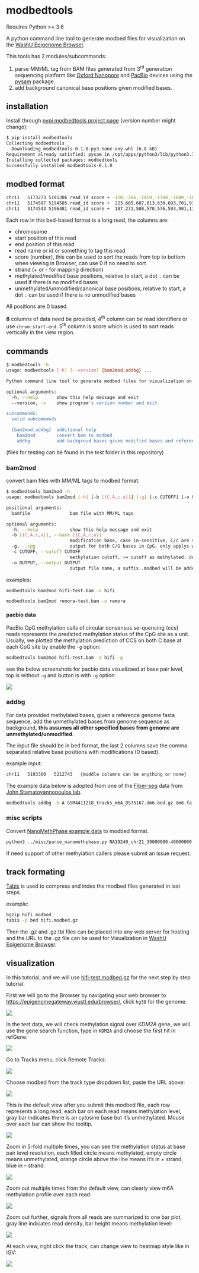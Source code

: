 # modbedtools

Requires Python >= 3.6

A python command line tool to generate modbed files for visualization on the [WashU Epigenome Browser](https://epigenomegateway.wustl.edu/).

This tools has 2 modules/subcommands:

1. parse MM/ML tag from BAM files generated from 3<sup>rd</sup> generation sequencing platform like [Oxford Nanopore](https://nanoporetech.com/applications/investigation/epigenetics) and [PacBio](https://www.pacb.com/products-and-services/applications/epigenetics/) devices using the [pysam](https://pysam.readthedocs.io/en/latest) package.
2. add background canonical base positions given modified bases.

## installation

Install through [pypi modbedtools project page](https://pypi.org/project/modbedtools/) (version number might change):

```sh
$ pip install modbedtools
Collecting modbedtools
  Downloading modbedtools-0.1.0-py3-none-any.whl (6.8 kB)
Requirement already satisfied: pysam in /opt/apps/python3/lib/python3.7/site-packages (from modbedtools) (0.19.1)
Installing collected packages: modbedtools
Successfully installed modbedtools-0.1.0
```

## modbed format

```sh
chr11   5173273 5195306 read_id score + -110,-266,-1459,-1780,-1840,-1842,-1848,-1865,-1928,-1936,... -396,-1543,-3222,-4195,-4319,-4692,-5352,-5366,-5523,-5838,...
chr11   5174507 5194585 read_id score +  223,605,607,613,630,693,701,936,1761,3369,...  307,544,1280,2017,2859,2994,3116,3249,3790,3935,...
chr11   5174543 5196481 read_id score +  187,271,508,570,576,593,901,1729,2826,3216,...     568,656,664,1985,2961,3083,3703,4115,4286,4882,...
```

Each row in this bed-based format is a long read, the columns are:

* chromosome
* start position of this read
* end position of this read
* read name or id or something to tag this read
* score (number), this can be used to sort the reads from top to bottom when viewing in Browser, can use 0 if no need to sort
* strand (+ or - for mapping direction)
* methylated/modified base positions, relative to start, a dot `.` can be used if there is no modified bases
* unmethylated/unmodified/canonical base positions, relative to start, a dot `.` can be used if there is no unmodified bases

All positions are 0 based.

**8** columns of data need be provided, 4<sup>th</sup> column can be read identifiers or use <code>chrom:start-end</code>. 5<sup>th</sup> column is score which is used to sort reads vertically in the view region.

## commands

```bash
$ modbedtools -h                                                                                    
usage: modbedtools [-h] [--version] {bam2mod,addbg} ...

Python command line tool to generate modbed files for visualization on WashU Epigenome Browser.

optional arguments:
  -h, --help       show this help message and exit
  --version, -v    show program's version number and exit

subcommands:
  valid subcommands

  {bam2mod,addbg}  additional help
    bam2mod        convert bam to modbed
    addbg          add backgroud bases given modified bases and reference sequence
```

(files for testing can be found in the *test* folder in this repository)

### bam2mod

convert bam files with MM/ML tags to modbed format.

```bash
$ modbedtools bam2mod -h             
usage: modbedtools bam2mod [-h] [-b [{C,A,c,a}]] [-g] [-c CUTOFF] [-o OUTPUT] bamfile

positional arguments:
  bamfile               bam file with MM/ML tags

optional arguments:
  -h, --help            show this help message and exit
  -b [{C,A,c,a}], --base [{C,A,c,a}]
                        modification base, case in-sensitive, C/c are same. (default: C)
  -g, --cpg             output for both C/G bases in CpG, only applys when base is C
  -c CUTOFF, --cutoff CUTOFF
                        methylation cutoff, >= cutoff as methylated. default: 0.5
  -o OUTPUT, --output OUTPUT
                        output file name, a suffix .modbed will be added. default: output
```

examples:

```bash
modbedtools bam2mod hifi-test.bam -o hifi
```

```bash
modbedtools bam2mod remora-test.bam -o remora
```

#### pacbio data

PacBio CpG methylation calls of circular consensus se-quencing (ccs) reads represents the predicted methylation status of the CpG site as a unit. Usually, we plotted the methylation prediction of CCS on both C base at each CpG site by enable the `-g` option:

```bash
modbedtools bam2mod hifi-test.bam -o hifi -g
```

see the below screenshots for pacbio data visualizaed at base pair level, top is without `-g` and button is with `-g` option:

![](./img/m10.png)

### addbg

For data provided methylated bases, given a reference genome fasta sequence, add the unmethylated bases from genome sequence as background, **this assumes all other specified bases from genome are unmethylated/unmodified**.

The input file should be in bed format, the last 2 columns save the comma separated relative base positions with modifications (0 based).

example input:

```sh
chr11   5193360   5212743   {middle columns can be anything or none}    21,273,296,307,440,461,475,688,689,694,863...
```

The example data below is adopted from one of the [Fiber-seq](https://www.science.org/doi/abs/10.1126/science.aaz1646) data from [John Stamatoyannopoulos lab](http://www.stamlab.org/).

```bash
modbedtools addbg -b A GSM4411218_tracks_m6A_DS75167.dm6.bed.gz dm6.fa.gz -o GSM4411218_tracks_m6A_DS75167
```

### misc scripts

Convert [NanoMethPhase example data](https://github.com/vahidAK/NanoMethPhase/tree/master/Example_Data) to modbed format.

```bash
python3 ../misc/parse_nanomethphase.py NA19240_chr21_39000000-40000000.bam NA19240_chr21_39000000-40000000_MethylationCalls.tsv
```

If need support of other methylation callers please submit an issue request.

## track formating

[Tabix](http://www.htslib.org/doc/tabix.html) is used to compress and index the modbed files generated in last steps.

example:

```sh
bgzip hifi.modbed
tabix -p bed hifi.modbed.gz
```

Then the .gz and .gz.tbi files can be placed into any web server for hosting and the URL to the .gz file can be used for Visualization in [WashU Epigenome Browser](https://epigenomegateway.wustl.edu/).

## visualization

In this tutorial, and we will use [hifi-test.modbed.gz](https://target.wustl.edu/dli/modbed/hifi-test.modbed.gz) for the next step by step tutorial.

First we will go to the Browser by navigating your web browser to <https://epigenomegateway.wustl.edu/browser/>, click `hg38` for the genome.

![](./img/m1.png)

In the test data, we will check methylation signal over *KDM2A* gene, we will use the gene search function, type in `KDM2A` and choose the first hit in refGene:

![](./img/m2.png)

Go to Tracks menu, click Remote Tracks:

![](./img/m3.png)

Choose modbed from the track type dropdown list, paste the URL above:

![](./img/m4.png)

This is the default view after you submit this modbed file, each row represents a long read, each bar on each read means methylation level, gray bar indicates there is an cytosine base but it’s unmethylated. Mouse over each bar can show the tooltip.

![](./img/m5.png)

Zoom in 5-fold multiple times, you can see the methylation status at base pair level resolution, each filled circle means methylated, empty circle means unmethylated, orange circle above the line means it’s in + strand, blue in – strand.

![](./img/m6.png)

Zoom out multiple times from the default view, can clearly view m6A methylation profile over each read:

![](./img/m7.png)

Zoom out further, signals from all reads are summarized to one bar plot, gray line indicates read density, bar height means methylation level:

![](./img/m8.png)

At each view, right click the track, can change view to heatmap style like in IGV:

![](./img/m9.png)
